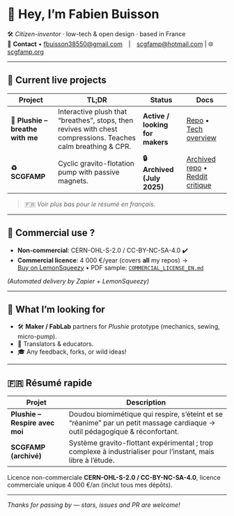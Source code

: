 # 👋 Hey, I’m **Fabien Buisson**

🛠️ _Citizen-inventor_ · low-tech & open design · based in France  
💌 **Contact** • fbuisson38550@gmail.com | scgfamp@hotmail.com | 🌐 [scgfamp.org](https://scgfamp.org)

---

## 🚀 Current live projects

| Project | TL;DR | Status | Docs |
|---------|-------|--------|------|
| **🎈 Plushie – breathe with me** | Interactive plush that “breathes”, stops, then revives with chest compressions. Teaches calm breathing & CPR. | **Active / looking for makers** | [Repo](https://github.com/f-buisson/plushie-breathe-with-me) • [Tech overview](https://github.com/f-buisson/plushie-breathe-with-me/blob/main/tech/DOUDOU_TECH_OVERVIEW.md) |
| **♻️ SCGFAMP** | Cyclic gravito-flotation pump with passive magnets. | **🔒 Archived (July 2025)** | [Archived repo](https://github.com/f-buisson/SCGFAMP-ARCHIVED) • [Reddit critique](https://www.reddit.com/r/lowtech/comments/1lq7z74/) |

> 🇫🇷 _Voir plus bas pour le résumé en français._

---

## 💼 Commercial use ?

- **Non-commercial**: CERN-OHL-S-2.0 / CC-BY-NC-SA-4.0 ✔️  
- **Commercial licence**: 4 000 €/year (covers **all** my repos) →  
  [Buy on LemonSqueezy](https://f-buisson.lemonsqueezy.com/buy/8430de49-9b31-4802-a4e6-0b24f769aad) • PDF sample: [`COMMERCIAL_LICENSE_EN.md`](https://github.com/f-buisson/plushie-breathe-with-me/blob/main/governance/COMMERCIAL_LICENSE_EN.md)  

*(Automated delivery by Zapier + LemonSqueezy)*

---

## 🧩 What I’m looking for

- 🛠️ **Maker / FabLab** partners for _Plushie_ prototype (mechanics, sewing, micro-pump).  
- 🤝 Translators & educators.  
- 🎓 Any feedback, forks, or wild ideas!

---

## 🇫🇷 Résumé rapide

| Projet | Description |
|--------|-------------|
| **Plushie – Respire avec moi** | Doudou biomimétique qui respire, s’éteint et se “réanime” par un petit massage cardiaque → outil pédagogique & réconfortant. |
| **SCGFAMP (archivé)** | Système gravito-flottant expérimental ; trop complexe à industrialiser pour l’instant, mais libre à l’étude. |

Licence non-commerciale **CERN-OHL-S-2.0 / CC-BY-NC-SA-4.0**, licence commerciale unique 4 000 €/an (inclut tous mes dépôts).

---

_Thanks for passing by — stars, issues and PR are welcome!_
